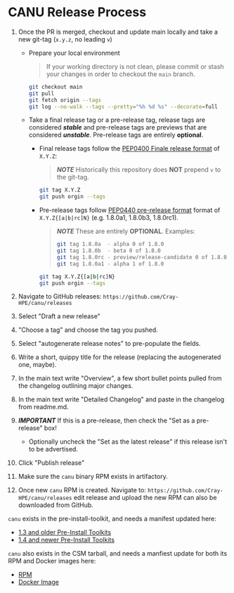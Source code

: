 # CANU Release Process

1. Once the PR is merged, checkout and update main locally and take a new git-tag (`x.y.z`, no leading `v`) 

    - Prepare your local environment

        > If your working directory is not clean, please commit or stash your changes in order to checkout the `main` branch.

        ```bash
        git checkout main
        git pull
        git fetch origin --tags
        git log --no-walk --tags --pretty="%h %d %s" --decorate=full
        ```

   - Take a final release tag or a pre-release tag, release tags are considered ***stable*** and pre-release tags are previews that are considered ***unstable***.
     Pre-release tags are entirely **optional**.

        - Final release tags follow the [PEP0400 Finale release format][5] of `X.Y.Z`:

            > ***NOTE*** Historically this repository does **NOT** prepend `v` to the git-tag.

            ```bash
            git tag X.Y.Z
            git push orgin --tags
            ```

        - Pre-release tags follow [PEP0440 pre-release format][6] format of `X.Y.Z{[a|b|rc]N}` (e.g. 1.8.0a1, 1.8.0b3, 1.8.0rc1).

            > ***NOTE*** These are entirely **OPTIONAL**.
            > Examples:
            > ```bash
            > git tag 1.8.0a  - alpha 0 of 1.8.0
            > git tag 1.8.0b  - beta 0 of 1.8.0
            > git tag 1.8.0rc - preview/release-candidate 0 of 1.8.0
            > git tag 1.8.0a1 - alpha 1 of 1.8.0
            > ```

            ```bash
            git tag X.Y.Z{[a|b|rc]N}
            git push orgin --tags
            ```

1. Navigate to GitHub releases: `https://github.com/Cray-HPE/canu/releases`
1. Select "Draft a new release"
1. "Choose a tag" and choose the tag you pushed.
1. Select "autogenerate release notes" to pre-populate the fields.
1. Write a short, quippy title for the release (replacing the autogenerated one, maybe).
1. In the main text write "Overview", a few short bullet points pulled from the changelog outlining major changes.
1. In the main text write "Detailed Changelog" and paste in the changelog from readme.md.
1. ***IMPORTANT*** If this is a pre-release, then check the "Set as a pre-release" box!
   - Optionally uncheck the "Set as the latest release" if this release isn't to be advertised.
1. Click "Publish release"
1. Make sure the `canu` binary RPM exists in artifactory.
1. Once new `canu` RPM is created. Navigate to: `https://github.com/Cray-HPE/canu/releases` edit release and upload the new RPM can also be downloaded from GitHub.

`canu` exists in the pre-install-toolkit, and needs a manifest updated here:

* [1.3 and older Pre-Install Toolkits][1]
* [1.4 and newer Pre-Install Toolkits][2]

`canu` also exists in the CSM tarball, and needs a manfiest update for both its RPM and Docker images here:

* [RPM][3]
* [Docker Image][4]


[1]: https://github.com/Cray-HPE/csm-rpms/blob/main/packages/cray-pre-install-toolkit
[2]: https://github.com/Cray-HPE/csm-rpms/blob/main/packages/node-images-pre-install-toolkit
[3]: https://github.com/Cray-HPE/csm/blob/main/rpm/cray/csm/sle-15sp3/index.yaml
[4]: https://github.com/Cray-HPE/csm/blob/main/docker/index.yaml
[5]: https://peps.python.org/pep-0440/#final-releases
[6]: https://peps.python.org/pep-0440/#pre-releases
